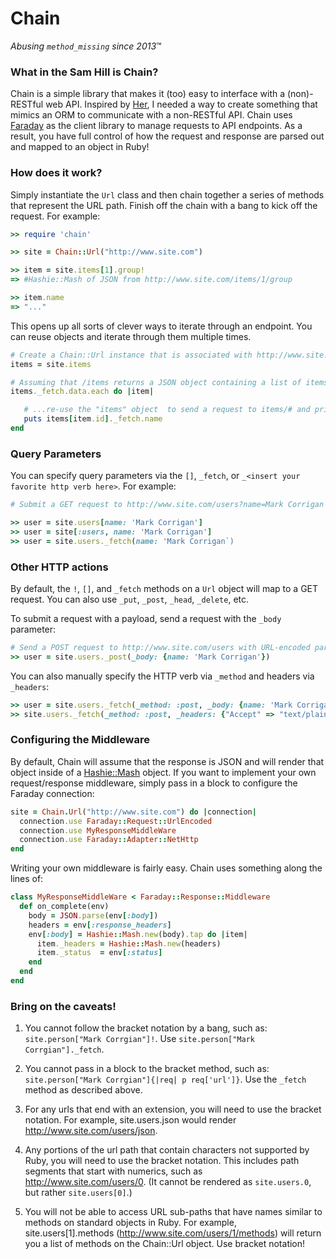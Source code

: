 # Chain #

*Abusing `method_missing` since 2013*™

### What in the Sam Hill is Chain? ###

Chain is a simple library that makes it (too) easy to interface with a (non)-RESTful web API. Inspired by [Her](https://github.com/remiprev/her/), I needed a way to create something that mimics an ORM to communicate with a non-RESTful API. Chain uses [Faraday](https://github.com/lostisland/faraday) as the client library to manage requests to API endpoints. As a result, you have full control of how the request and response are parsed out and mapped to an object in Ruby!

### How does it work? ###

Simply instantiate the `Url` class and then chain together a series of methods that represent the URL path. Finish off the chain with a bang to kick off the request. For example:

```ruby
>> require 'chain'

>> site = Chain::Url("http://www.site.com")

>> item = site.items[1].group!
=> #Hashie::Mash of JSON from http://www.site.com/items/1/group

>> item.name
=> "..."
```

This opens up all sorts of clever ways to iterate through an endpoint. You can reuse objects and iterate through them multiple times.

```ruby
# Create a Chain::Url instance that is associated with http://www.site.com/items, but do not fetch it yet.
items = site.items

# Assuming that /items returns a JSON object containing a list of items in the `data` attribute...
items._fetch.data.each do |item|

   # ...re-use the "items" object  to send a request to items/# and print out the `name` attribute
   puts items[item.id]._fetch.name
end
```

### Query Parameters ###

You can specify query parameters via the `[]`, `_fetch`, or `_<insert your favorite http verb here>`. For example:

```ruby
# Submit a GET request to http://www.site.com/users?name=Mark Corrigan

>> user = site.users[name: 'Mark Corrigan'] 
>> user = site[:users, name: 'Mark Corrigan'] 
>> user = site.users._fetch(name: 'Mark Corrigan`)
```

### Other HTTP actions ###

By default, the `!`, `[]`, and `_fetch` methods on a `Url` object will map to a GET request. You can also use `_put`, `_post`, `_head`, `_delete`, etc.

To submit a request with a payload, send a request with the `_body` parameter:

```ruby
# Send a POST request to http://www.site.com/users with URL-encoded parameters in the payload
>> user = site.users._post(_body: {name: 'Mark Corrigan'})
```

You can also manually specify the HTTP verb via `_method` and headers via `_headers`:

```ruby
>> user = site.users._fetch(_method: :post, _body: {name: 'Mark Corrigan'})
>> site.users._fetch(_method: :post, _headers: {"Accept" => "text/plain"})
```

### Configuring the Middleware ###

By default, Chain will assume that the response is JSON and will render that object inside of a [Hashie::Mash](https://github.com/intridea/hashie) object. If you want to implement your own request/response middleware, simply pass in a block to configure the Faraday connection:

```ruby
site = Chain.Url("http://www.site.com") do |connection|
  connection.use Faraday::Request::UrlEncoded
  connection.use MyResponseMiddleWare
  connection.use Faraday::Adapter::NetHttp
end
```

Writing your own middleware is fairly easy. Chain uses something along the lines of:

```ruby
class MyResponseMiddleWare < Faraday::Response::Middleware
  def on_complete(env)
    body = JSON.parse(env[:body])
    headers = env[:response_headers]
    env[:body] = Hashie::Mash.new(body).tap do |item|
      item._headers = Hashie::Mash.new(headers)
      item._status  = env[:status]
    end
  end
end
```

### Bring on the caveats! ###

1. You cannot follow the bracket notation by a bang, such as: `site.person["Mark Corrgian"]!`. Use `site.person["Mark Corrgian"]._fetch`.

2. You cannot pass in a block to the bracket method, such as: `site.person["Mark Corrgian"]{|req| p req['url']}`. Use the `_fetch` method as described above.

3. For any urls that end with an extension, you will need to use the bracket notation. For example, site.users.json would render http://www.site.com/users/json.

4. Any portions of the url path that contain characters not supported by Ruby, you will need to use the bracket notation. This includes path segments that start with numerics, such as http://www.site.com/users/0. (It cannot be rendered as `site.users.0`, but rather `site.users[0]`.)

5. You will not be able to access URL sub-paths that have names similar to methods on standard objects in Ruby. For example, site.users[1].methods (http://www.site.com/users/1/methods) will return you a list of methods on the Chain::Url object. Use bracket notation!
